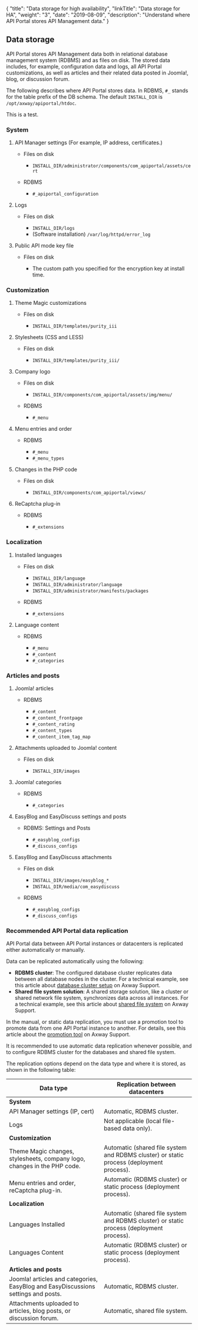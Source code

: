 {
"title": "Data storage for high availability",
  "linkTitle": "Data storage for HA",
  "weight": "3",
  "date": "2019-08-09",
  "description": "Understand where API Portal stores API Management data."
}
## Data storage

API Portal stores API Management data both in relational database management system (RDBMS) and as files on disk. The stored data includes, for example, configuration data and logs, all API Portal customizations, as well as articles and their related data posted in Joomla!, blog, or discussion forum.

The following describes where API Portal stores data. In RDBMS, `#_` stands for the table prefix of the DB schema. The default `INSTALL_DIR` is `/opt/axway/apiportal/htdoc`.

This is a test.

### System

1. API Manager settings (For example, IP address, certificates.)

   * Files on disk

     * `INSTALL_DIR/administrator/components/com_apiportal/assets/cert`
   * RDBMS

     * `#_apiportal_configuration`
2. Logs

   * Files on disk

     * `INSTALL_DIR/logs`
     * (Software installation) `/var/log/httpd/error_log`
3. Public API mode key file

   * Files on disk

     * The custom path you specified for the encryption key at install time.

### Customization

1. Theme Magic customizations

   * Files on disk

     * `INSTALL_DIR/templates/purity_iii`
2. Stylesheets (CSS and LESS)

   * Files on disk

     * `INSTALL_DIR/templates/purity_iii/`
3. Company logo

   * Files on disk

     * `INSTALL_DIR/components/com_apiportal/assets/img/menu/`
   * RDBMS

     * `#_menu`
4. Menu entries and order

   * RDBMS

     * `#_menu`
     * `#_menu_types`
5. Changes in the PHP code

   * Files on disk

     * `INSTALL_DIR/components/com_apiportal/views/`
6. ReCaptcha plug-in

   * RDBMS

     * `#_extensions`

### Localization

1. Installed languages

   * Files on disk

     * `INSTALL_DIR/language`
     * `INSTALL_DIR/administrator/language`
     * `INSTALL_DIR/administrator/manifests/packages`
   * RDBMS

     * `#_extensions`
2. Language content

   * RDBMS

     * `#_menu`
     * `#_content`
     * `#_categories`

### Articles and posts

1. Joomla! articles

   * RDBMS

     * `#_content`
     * `#_content_frontpage`
     * `#_content_rating`
     * `#_content_types`
     * `#_content_item_tag_map`
2. Attachments uploaded to Joomla! content

   * Files on disk

     * `INSTALL_DIR/images`
3. Joomla! categories

   * RDBMS

     * `#_categories`
4. EasyBlog and EasyDiscuss settings and posts

   * RDBMS: Settings and Posts

     * `#_easyblog_configs`
     * `#_discuss_configs`
5. EasyBlog and EasyDiscuss attachments

   * Files on disk

     * `INSTALL_DIR/images/easyblog_*`
     * `INSTALL_DIR/media/com_easydiscuss`
   * RDBMS

     * `#_easyblog_configs`
     * `#_discuss_configs`

### Recommended API Portal data replication

API Portal data between API Portal instances or datacenters is replicated either automatically or manually.

Data can be replicated automatically using the following:

* **RDBMS cluster**: The configured database cluster replicates data between all database nodes in the cluster. For a technical example, see this article about [database cluster setup](https://support.axway.com/en/articles/article-details/id/180417) on Axway Support.
* **Shared file system solution**: A shared storage solution, like a cluster or shared network file system, synchronizes data across all instances. For a technical example, see this article about [shared file system](https://support.axway.com/en/articles/article-details/id/180405) on Axway Support.

In the manual, or static data replication, you must use a promotion tool to promote data from one API Portal instance to another. For details, see this article about the [promotion tool](https://support.axway.com/en/articles/article-details/id/180277) on Axway Support.

It is recommended to use automatic data replication whenever possible, and to configure RDBMS cluster for the databases and shared file system.

The replication options depend on the data type and where it is stored, as shown in the following table:

| Data type                                                                         | Replication between datacenters                                                          |
| --------------------------------------------------------------------------------- | ---------------------------------------------------------------------------------------- |
| **System**                                                                        |                                                                                          |
| API Manager settings (IP, cert)                                                   | Automatic, RDBMS cluster.                                                                |
| Logs                                                                              | Not applicable (local file-based data only).                                             |
| **Customization**                                                                 |                                                                                          |
| Theme Magic changes, stylesheets, company logo, changes in the PHP code.          | Automatic (shared file system and RDBMS cluster) or static process (deployment process). |
| Menu entries and order, reCaptcha plug-in.                                        | Automatic (RDBMS cluster) or static process (deployment process).                        |
| **Localization**                                                                  |                                                                                          |
| Languages Installed                                                               | Automatic (shared file system and RDBMS cluster) or static process (deployment process). |
| Languages Content                                                                 | Automatic (RDBMS cluster) or static process (deployment process).                        |
| **Articles and posts**                                                            |                                                                                          |
| Joomla! articles and categories, EasyBlog and EasyDiscussions settings and posts. | Automatic, RDBMS cluster.                                                                |
| Attachments uploaded to articles, blog posts, or discussion forum.                | Automatic, shared file system.                                                           |
